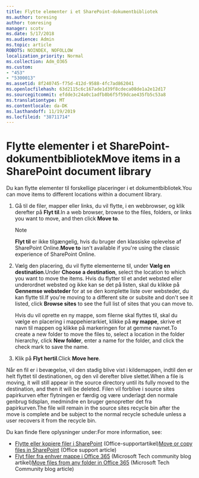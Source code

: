 ```yaml
---
title: Flytte elementer i et SharePoint-dokumentbibliotek
ms.author: toresing
author: tomresing
manager: scotv
ms.date: 5/17/2018
ms.audience: Admin
ms.topic: article
ROBOTS: NOINDEX, NOFOLLOW
localization_priority: Normal
ms.collection: Adm_O365
ms.custom:
- "453"
- "5300013"
ms.assetid: 8f240745-f75d-412d-9588-4fc7ad862041
ms.openlocfilehash: 63d2115c6c167ade1d39f8cdeca08de1a2e12d17
ms.sourcegitcommit: efdde3c24a0c1adfb8b6f5f59dcae435fb5c53a8
ms.translationtype: MT
ms.contentlocale: da-DK
ms.lasthandoff: 11/19/2019
ms.locfileid: "38711714"
---
```

# <a name="move-items-in-a-sharepoint-document-library"></a><span data-ttu-id="7f0f8-102">Flytte elementer i et SharePoint-dokumentbibliotek</span><span class="sxs-lookup"><span data-stu-id="7f0f8-102">Move items in a SharePoint document library</span></span>

<span data-ttu-id="7f0f8-103">Du kan flytte elementer til forskellige placeringer i et dokumentbibliotek.</span><span class="sxs-lookup"><span data-stu-id="7f0f8-103">You can move items to different locations within a document library.</span></span>
  
1. <span data-ttu-id="7f0f8-104">Gå til de filer, mapper eller links, du vil flytte, i en webbrowser, og klik derefter på **Flyt til**.</span><span class="sxs-lookup"><span data-stu-id="7f0f8-104">In a web browser, browse to the files, folders, or links you want to move, and then click **Move to**.</span></span>

    > [!NOTE]
    > <span data-ttu-id="7f0f8-105">**Flyt til** er ikke tilgængelig, hvis du bruger den klassiske oplevelse af SharePoint Online.</span><span class="sxs-lookup"><span data-stu-id="7f0f8-105">**Move to** isn't available if you're using the classic experience of SharePoint Online.</span></span>
  
2. <span data-ttu-id="7f0f8-106">Vælg den placering, du vil flytte elementerne til, under **Vælg en destination**.</span><span class="sxs-lookup"><span data-stu-id="7f0f8-106">Under **Choose a destination**, select the location to which you want to move the items.</span></span> <span data-ttu-id="7f0f8-107">Hvis du flytter til et andet websted eller underordnet websted og ikke kan se det på listen, skal du klikke på **Gennemse websteder** for at se den komplette liste over websteder, du kan flytte til.</span><span class="sxs-lookup"><span data-stu-id="7f0f8-107">If you're moving to a different site or subsite and don't see it listed, click **Browse sites** to see the full list of sites that you can move to.</span></span>

    <span data-ttu-id="7f0f8-108">Hvis du vil oprette en ny mappe, som filerne skal flyttes til, skal du vælge en placering i mappehierarkiet, klikke på **ny mappe**, skrive et navn til mappen og klikke på markeringen for at gemme navnet.</span><span class="sxs-lookup"><span data-stu-id="7f0f8-108">To create a new folder to move the files to, select a location in the folder hierarchy, click **New folder**, enter a name for the folder, and click the check mark to save the name.</span></span>

3. <span data-ttu-id="7f0f8-109">Klik på **Flyt hertil**.</span><span class="sxs-lookup"><span data-stu-id="7f0f8-109">Click **Move here**.</span></span>

 <span data-ttu-id="7f0f8-110">Når en fil er i bevægelse, vil den stadig blive vist i kildemappen, indtil den er helt flyttet til destinationen, og den vil derefter blive slettet.</span><span class="sxs-lookup"><span data-stu-id="7f0f8-110">When a file is moving, it will still appear in the source directory until its fully moved to the destination, and then it will be deleted.</span></span> <span data-ttu-id="7f0f8-111">Filen vil forblive i source sites papirkurven efter flytningen er færdig og være underlagt den normale genbrug tidsplan, medmindre en bruger genopretter det fra papirkurven.</span><span class="sxs-lookup"><span data-stu-id="7f0f8-111">The file will remain in the source sites recycle bin after the move is complete and be subject to the normal recycle schedule unless a user recovers it from the recycle bin.</span></span>

<span data-ttu-id="7f0f8-112">Du kan finde flere oplysninger under:</span><span class="sxs-lookup"><span data-stu-id="7f0f8-112">For more information, see:</span></span>

 - <span data-ttu-id="7f0f8-113">[Flytte eller kopiere filer i SharePoint](https://support.office.com/article/move-or-copy-files-in-sharepoint-00e2f483-4df3-46be-a861-1f5f0c1a87bc) (Office-supportartikel)</span><span class="sxs-lookup"><span data-stu-id="7f0f8-113">[Move or copy files in SharePoint](https://support.office.com/article/move-or-copy-files-in-sharepoint-00e2f483-4df3-46be-a861-1f5f0c1a87bc) (Office support article)</span></span>
 - <span data-ttu-id="7f0f8-114">[Flyt filer fra enhver mappe i Office 365](https://techcommunity.microsoft.com/t5/Microsoft-SharePoint-Blog/Now-move-files-anywhere-in-Office-365-SharePoint-and-OneDrive/ba-p/146973) (Microsoft Tech community blog artikel)</span><span class="sxs-lookup"><span data-stu-id="7f0f8-114">[Move files from any folder in Office 365](https://techcommunity.microsoft.com/t5/Microsoft-SharePoint-Blog/Now-move-files-anywhere-in-Office-365-SharePoint-and-OneDrive/ba-p/146973) (Microsoft Tech Community blog article)</span></span> 